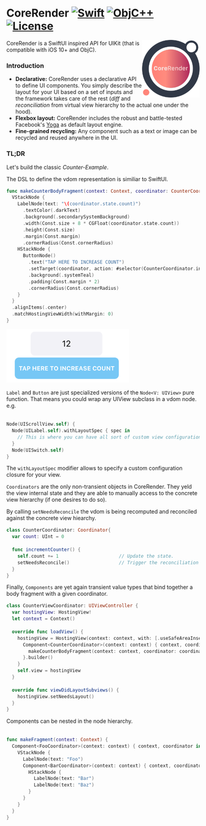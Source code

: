 # CoreRender [![Swift](https://img.shields.io/badge/swift-5.1-orange.svg?style=flat)](#) [![ObjC++](https://img.shields.io/badge/ObjC++-blue.svg?style=flat)](#) [![License](https://img.shields.io/badge/license-MIT-blue.svg?style=flat)](https://opensource.org/licenses/MIT)

<img src="docs/assets/logo_new.png" width=150 alt="CoreRender" align=right />

CoreRender is a SwiftUI inspired API for UIKit (that is compatible with iOS 10+ and ObjC).


### Introduction

* **Declarative:** CoreRender uses a declarative API to define UI components. You simply describe the layout for your UI based on a set of inputs and the framework takes care of the rest (*diff* and *reconciliation* from virtual view hierarchy to the actual one under the hood).
* **Flexbox layout:** CoreRender includes the robust and battle-tested Facebook's [Yoga](https://facebook.github.io/yoga/) as default layout engine.
* **Fine-grained recycling:** Any component such as a text or image can be recycled and reused anywhere in the UI.

### TL;DR

Let's build the classic *Counter-Example*.

The DSL to define the vdom representation is similiar to SwiftUI.

```swift
func makeCounterBodyFragment(context: Context, coordinator: CounterCoordinator) -> OpaqueNodeBuilder {
  VStackNode {
    LabelNode(text: "\(coordinator.state.count)")
      .textColor(.darkText)
      .background(.secondarySystemBackground)
      .width(Const.size + 8 * CGFloat(coordinator.state.count))
      .height(Const.size)
      .margin(Const.margin)
      .cornerRadius(Const.cornerRadius)
    HStackNode {
      ButtonNode()
        .text("TAP HERE TO INCREASE COUNT")
        .setTarget(coordinator, action: #selector(CounterCoordinator.increase), for: .touchUpInside)
        .background(.systemTeal)
        .padding(Const.margin * 2)
        .cornerRadius(Const.cornerRadius)
    }
  }
  .alignItems(.center)
  .matchHostingViewWidth(withMargin: 0)
}
```

<img src="docs/assets/screen_2.png" width=320 alt="screen" />

`Label` and `Button` are just specialized versions of the `Node<V: UIView>` pure function.
That means you could wrap any UIView subclass in a vdom node. e.g.
```swift

Node(UIScrollView.self) {
  Node(UILabel.self).withLayoutSpec { spec in 
    // This is where you can have all sort of custom view configuration.
  }
  Node(UISwitch.self)
}

```
The `withLayoutSpec` modifier allows to specify a custom configuration closure for your view.

 `Coordinators`  are the only non-transient objects in CoreRender. They yeld the view internal state and 
 they are able to manually access to the concrete view hierarchy (if one desires to do so).
 
 By calling  `setNeedsReconcile`  the vdom is being recomputed and reconciled against the concrete view hiearchy.

```swift
class CounterCoordinator: Coordinator{
  var count: UInt = 0

  func incrementCounter() {
    self.count += 1                      // Update the state.
    setNeedsReconcile()                  // Trigger the reconciliation algorithm on the view hiearchy associated to this coordinator.
  }
}
```

Finally,  `Components` are yet again transient value types that bind together a body fragment with a
given coordinator.

```swift
class CounterViewCoordinator: UIViewController {
  var hostingView: HostingView!
  let context = Context()

  override func loadView() {
    hostingView = HostingView(context: context, with: [.useSafeAreaInsets]) { context in
      Component<CounterCoordinator>(context: context) { context, coordinator in
        makeCounterBodyFragment(context: context, coordinator: coordinator)
      }.builder()
    }
    self.view = hostingView
  }
    
  override func viewDidLayoutSubviews() {
    hostingView.setNeedsLayout()
  }
}
```

Components can be nested in the node hierarchy.

```swift

func makeFragment(context: Context) {
  Component<FooCoordinator>(context: context) { context, coordinator in
    VStackNode {
      LabelNode(text: "Foo")
      Component<BarCoordinator>(context: context) { context, coordinator in
        HStackNode {
          LabelNode(text: "Bar")
          LabelNode(text: "Baz")
        }
      }
    }
  }
}

```
